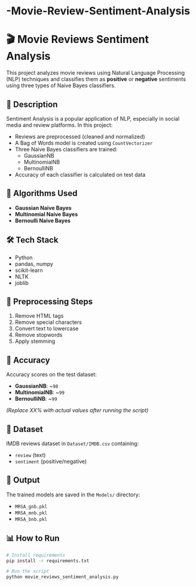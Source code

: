 # -Movie-Review-Sentiment-Analysis
# 🎬 Movie Reviews Sentiment Analysis

This project analyzes movie reviews using Natural Language Processing (NLP) techniques and classifies them as **positive** or **negative** sentiments using three types of Naive Bayes classifiers.

## 📌 Description

Sentiment Analysis is a popular application of NLP, especially in social media and review platforms. In this project:

- Reviews are preprocessed (cleaned and normalized)
- A Bag of Words model is created using `CountVectorizer`
- Three Naive Bayes classifiers are trained:
  - GaussianNB
  - MultinomialNB
  - BernoulliNB
- Accuracy of each classifier is calculated on test data

## 🧠 Algorithms Used

- **Gaussian Naive Bayes**
- **Multinomial Naive Bayes**
- **Bernoulli Naive Bayes**

## 🛠️ Tech Stack

- Python
- pandas, numpy
- scikit-learn
- NLTK
- joblib

## 🧹 Preprocessing Steps

1. Remove HTML tags
2. Remove special characters
3. Convert text to lowercase
4. Remove stopwords
5. Apply stemming

## 🧪 Accuracy

Accuracy scores on the test dataset:

- **GaussianNB**: ~`98`
- **MultinomialNB**: ~`99`
- **BernoulliNB**: ~`99`

*(Replace XX% with actual values after running the script)*

## 📁 Dataset

IMDB reviews dataset in `Dataset/IMDB.csv` containing:
- `review` (text)
- `sentiment` (positive/negative)

## 💾 Output

The trained models are saved in the `Models/` directory:
- `MRSA_gnb.pkl`
- `MRSA_mnb.pkl`
- `MRSA_bnb.pkl`

## 📊 How to Run

```bash
# Install requirements
pip install -r requirements.txt

# Run the script
python movie_reviews_sentiment_analysis.py
